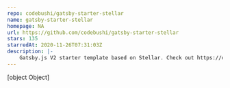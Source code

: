 ```yaml
---
repo: codebushi/gatsby-starter-stellar
name: gatsby-starter-stellar
homepage: NA
url: https://github.com/codebushi/gatsby-starter-stellar
stars: 135
starredAt: 2020-11-26T07:31:03Z
description: |-
    Gatsby.js V2 starter template based on Stellar. Check out https://codebushi.com/gatsby-starters-and-themes/ for more Gatsby starters.
---
```


[object Object]
